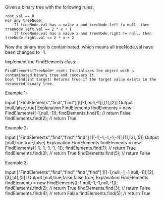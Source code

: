 Given a binary tree with the following rules:

    root.val == 0
    For any treeNode:
        If treeNode.val has a value x and treeNode.left != null, then treeNode.left.val == 2 * x + 1
        If treeNode.val has a value x and treeNode.right != null, then treeNode.right.val == 2 * x + 2

Now the binary tree is contaminated, which means all treeNode.val have been changed to -1.

Implement the FindElements class:

    FindElements(TreeNode* root) Initializes the object with a contaminated binary tree and recovers it.
    bool find(int target) Returns true if the target value exists in the recovered binary tree.



Example 1:

Input
["FindElements","find","find"]
[[[-1,null,-1]],[1],[2]]
Output
[null,false,true]
Explanation
FindElements findElements = new FindElements([-1,null,-1]);
findElements.find(1); // return False
findElements.find(2); // return True

Example 2:

Input
["FindElements","find","find","find"]
[[[-1,-1,-1,-1,-1]],[1],[3],[5]]
Output
[null,true,true,false]
Explanation
FindElements findElements = new FindElements([-1,-1,-1,-1,-1]);
findElements.find(1); // return True
findElements.find(3); // return True
findElements.find(5); // return False

Example 3:

Input
["FindElements","find","find","find","find"]
[[[-1,null,-1,-1,null,-1]],[2],[3],[4],[5]]
Output
[null,true,false,false,true]
Explanation
FindElements findElements = new FindElements([-1,null,-1,-1,null,-1]);
findElements.find(2); // return True
findElements.find(3); // return False
findElements.find(4); // return False
findElements.find(5); // return True
